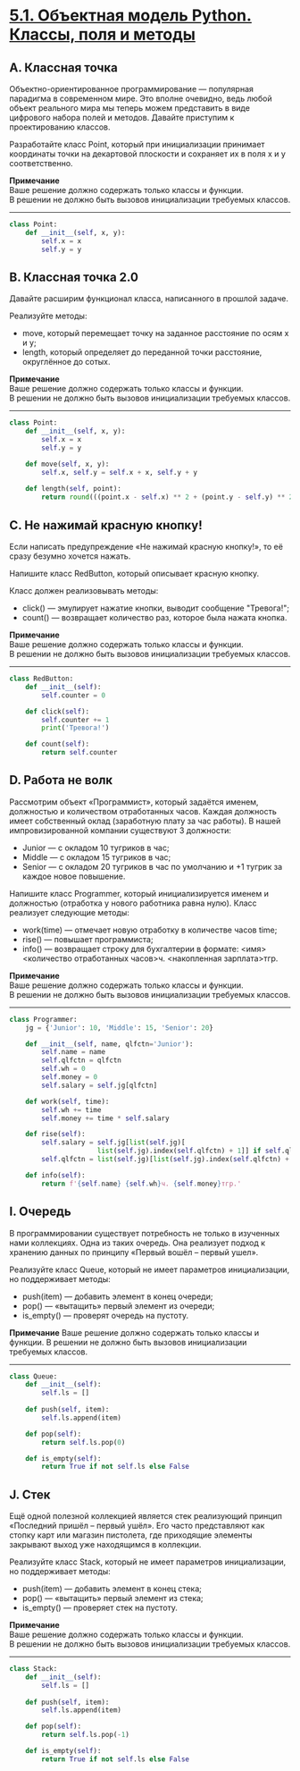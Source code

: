 # [5.1. Объектная модель Python. Классы, поля и методы](https://education.yandex.ru/handbook/python/article/obuektnaya-model-python-klassy-polya-i-metody)
## A. Классная точка
Объектно-ориентированное программирование — популярная парадигма в современном мире. Это вполне очевидно, ведь любой объект реального мира мы теперь можем представить в виде цифрового набора полей и методов. Давайте приступим к проектированию классов.  

Разработайте класс Point, который при инициализации принимает координаты точки на декартовой плоскости и сохраняет их в поля x и y соответственно.  

**Примечание**  
Ваше решение должно содержать только классы и функции.  
В решении не должно быть вызовов инициализации требуемых классов.  

---
```python
class Point:
    def __init__(self, x, y):
        self.x = x
        self.y = y
```

## B. Классная точка 2.0
Давайте расширим функционал класса, написанного в прошлой задаче.  

Реализуйте методы:  

- move, который перемещает точку на заданное расстояние по осям x и y;  
- length, который определяет до переданной точки расстояние, округлённое до сотых.  

**Примечание**  
Ваше решение должно содержать только классы и функции.  
В решении не должно быть вызовов инициализации требуемых классов.  

---
```python
class Point:
    def __init__(self, x, y):
        self.x = x
        self.y = y

    def move(self, x, y):
        self.x, self.y = self.x + x, self.y + y
    
    def length(self, point):
        return round(((point.x - self.x) ** 2 + (point.y - self.y) ** 2) ** 0.5, 2)
```

## C. Не нажимай красную кнопку!
Если написать предупреждение «Не нажимай красную кнопку!», то её сразу безумно хочется нажать.  

Напишите класс RedButton, который описывает красную кнопку.  

Класс должен реализовывать методы:  

- click() — эмулирует нажатие кнопки, выводит сообщение "Тревога!";  
- count() — возвращает количество раз, которое была нажата кнопка.  

**Примечание**  
Ваше решение должно содержать только классы и функции.  
В решении не должно быть вызовов инициализации требуемых классов.  

---
```python
class RedButton:
    def __init__(self):
        self.counter = 0

    def click(self):
        self.counter += 1
        print('Тревога!')

    def count(self):
        return self.counter
```

## D. Работа не волк
Рассмотрим объект «Программист», который задаётся именем, должностью и количеством отработанных часов. Каждая должность имеет собственный оклад (заработную плату за час работы). В нашей импровизированной компании существуют 3 должности:  

- Junior — с окладом 10 тугриков в час;  
- Middle — с окладом 15 тугриков в час;  
- Senior — с окладом 20 тугриков в час по умолчанию и +1 тугрик за каждое новое повышение.  

Напишите класс Programmer, который инициализируется именем и должностью (отработка у нового работника равна нулю). Класс реализует следующие методы:  

- work(time) — отмечает новую отработку в количестве часов time;  
- rise() — повышает программиста;  
- info() — возвращает строку для бухгалтерии в формате: <имя> <количество отработанных часов>ч. <накопленная зарплата>тгр.  

**Примечание**  
Ваше решение должно содержать только классы и функции.  
В решении не должно быть вызовов инициализации требуемых классов.  

---
```python
class Programmer:
    jg = {'Junior': 10, 'Middle': 15, 'Senior': 20}

    def __init__(self, name, qlfctn='Junior'):
        self.name = name
        self.qlfctn = qlfctn
        self.wh = 0
        self.money = 0
        self.salary = self.jg[qlfctn]

    def work(self, time):
        self.wh += time
        self.money += time * self.salary

    def rise(self):
        self.salary = self.jg[list(self.jg)[
                      list(self.jg).index(self.qlfctn) + 1]] if self.qlfctn != 'Senior' else self.salary + 1
        self.qlfctn = list(self.jg)[list(self.jg).index(self.qlfctn) + 1] if self.qlfctn != 'Senior' else 'Senior'

    def info(self):
        return f'{self.name} {self.wh}ч. {self.money}тгр.'
```
## I. Очередь
В программировании существует потребность не только в изученных нами коллекциях. Одна из таких очередь. Она реализует подход к хранению данных по принципу «Первый вошёл – первый ушел».  

Реализуйте класс Queue, который не имеет параметров инициализации, но поддерживает методы:  

- push(item) — добавить элемент в конец очереди;  
- pop() — «вытащить» первый элемент из очереди;  
- is_empty() — проверят очередь на пустоту.  

**Примечание**
Ваше решение должно содержать только классы и функции.
В решении не должно быть вызовов инициализации требуемых классов.

---
```python
class Queue:
    def __init__(self):
        self.ls = []
    
    def push(self, item):
        self.ls.append(item)

    def pop(self):
        return self.ls.pop(0)

    def is_empty(self):
        return True if not self.ls else False
```

## J. Стек
Ещё одной полезной коллекцией является стек реализующий принцип «Последний пришёл – первый ушёл». Его часто представляют как стопку карт или магазин пистолета, где приходящие элементы закрывают выход уже находящимся в коллекции.  

Реализуйте класс Stack, который не имеет параметров инициализации, но поддерживает методы:  

- push(item) — добавить элемент в конец стека;  
- pop() — «вытащить» первый элемент из стека;  
- is_empty() — проверяет стек на пустоту.  

**Примечание**  
Ваше решение должно содержать только классы и функции.  
В решении не должно быть вызовов инициализации требуемых классов.  

---
```python
class Stack:
    def __init__(self):
        self.ls = []
    
    def push(self, item):
        self.ls.append(item)

    def pop(self):
        return self.ls.pop(-1)

    def is_empty(self):
        return True if not self.ls else False
```

